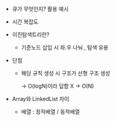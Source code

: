 - 큐가 무엇인지? 활용 예시
- 시간 복잡도
- 이진탐색트리란?
    - 기준노드 삽입 시 좌.우 나눠 , 탐색 유용
- 단점
    - 해당 규칙 생성 시 구조가 선형 구조 생성
        
        → O(logN)이라 답함 X → O(N)
        
- Array와 LinkedList 차이
    - 배열 : 정적배열 / 동적배열

